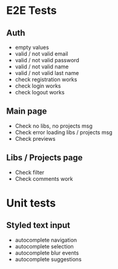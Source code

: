 # E2E Tests
## Auth
- empty values
- valid / not valid email
- valid / not valid password
- valid / not valid name
- valid / not valid last name
- check registration works
- check login works
- check logout works

## Main page
- Check no libs, no projects msg
- Check error loading libs / projects msg
- Check previews

## Libs / Projects page
- Check filter
- Check comments work

# Unit tests
## Styled text input
- autocomplete navigation
- autocomplete selection
- autocomplete blur events
- autocomplete suggestions